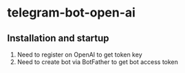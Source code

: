 # telegram-bot-open-ai

## Installation and startup

1) Need to register on OpenAI to get token key
2) Need to create bot via BotFather to get bot access token